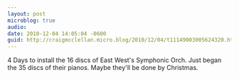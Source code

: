 ```yaml
---
layout: post
microblog: true
audio: 
date: 2010-12-04 14:05:04 -0600
guid: http://craigmcclellan.micro.blog/2010/12/04/t11149003005624320.html
---
```

4 Days to install the 16 discs of East West's Symphonic Orch.  Just began the 35 discs of their pianos.  Maybe they'll be done by Christmas.
